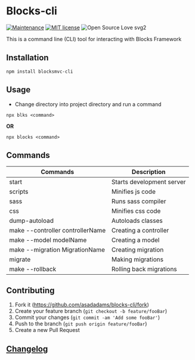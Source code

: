# Blocks-cli

[![Maintenance](https://img.shields.io/badge/Maintained%3F-yes-green.svg)](https://GitHub.com/asadadams/chrome-CE/graphs/commit-activity)
[![MIT license](https://img.shields.io/badge/License-MIT-blue.svg)](https://lbesson.mit-license.org/)
![Open Source Love svg2](https://badges.frapsoft.com/os/v2/open-source.svg?v=103)

This is a command line (CLI) tool for interacting with Blocks Framework

## Installation

```
npm install blocksmvc-cli
```

## Usage

- Change directory into project directory and run a command

`npx blks <command>`

**OR**

`npx blocks <command>`

## Commands

| Commands                         | Description               |
| -------------------------------- | ------------------------- |
| start                            | Starts development server |
| scripts                          | Minifies js code          |
| sass                             | Runs sass compiler        |
| css                              | Minifies css code         |
| dump-autoload                    | Autoloads classes         |
| make --controller controllerName | Creating a controller     |
| make --model modelName           | Creating a model          |
| make --migration MigrationName   | Creating migration        |
| migrate                          | Making migrations         |
| make --rollback                  | Rolling back migrations   |

## Contributing

1. Fork it (<https://github.com/asadadams/blocks-cli/fork>)
2. Create your feature branch (`git checkout -b feature/fooBar`)
3. Commit your changes (`git commit -am 'Add some fooBar'`)
4. Push to the branch (`git push origin feature/fooBar`)
5. Create a new Pull Request

## [Changelog](CHANGELOG.md)
